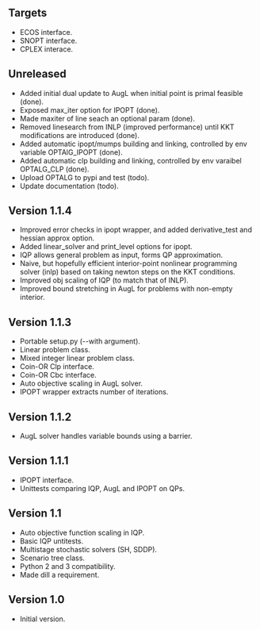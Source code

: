 Targets
-------
* ECOS interface.
* SNOPT interface.
* CPLEX interace.

Unreleased
----------
* Added initial dual update to AugL when initial point is primal feasible (done).
* Exposed max_iter option for IPOPT (done).
* Made maxiter of line seach an optional param (done).
* Removed linesearch from INLP (improved performance) until KKT modifications are introduced (done).
* Added automatic ipopt/mumps building and linking, controlled by env variable OPTAlG_IPOPT (done).
* Added automatic clp building and linking, controlled by env varaibel OPTALG_CLP (done).
* Upload OPTALG to pypi and test (todo).
* Update documentation (todo).

Version 1.1.4
-------------
* Improved error checks in ipopt wrapper, and added derivative_test and hessian approx option.
* Added linear_solver and print_level options for ipopt.
* IQP allows general problem as input, forms QP approximation.
* Naive, but hopefully efficient interior-point nonlinear programming solver (inlp) based on taking newton steps on the KKT conditions.
* Improved obj scaling of IQP (to match that of INLP).
* Improved bound stretching in AugL for problems with non-empty interior.

Version 1.1.3
-------------
* Portable setup.py (--with argument).
* Linear problem class.
* Mixed integer linear problem class.
* Coin-OR Clp interface.
* Coin-OR Cbc interface.
* Auto objective scaling in AugL solver.
* IPOPT wrapper extracts number of iterations.

Version 1.1.2
-------------
* AugL solver handles variable bounds using a barrier.

Version 1.1.1
-------------
* IPOPT interface.
* Unittests comparing IQP, AugL and IPOPT on QPs.

Version 1.1
-----------
* Auto objective function scaling in IQP.
* Basic IQP untitests.
* Multistage stochastic solvers (SH, SDDP).
* Scenario tree class.
* Python 2 and 3 compatibility.
* Made dill a requirement.

Version 1.0
-----------
* Initial version.
